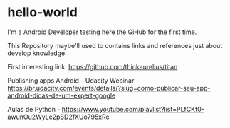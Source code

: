 # hello-world

I'm a Android Developer testing here the GiHub for the first time.

This Repository maybe'll used to contains links and references just about develop knowledge.

First interesting link: https://github.com/thinkaurelius/titan

Publishing apps Android - Udacity Webinar - https://br.udacity.com/events/details/?slug=como-publicar-seu-app-android-dicas-de-um-expert-google

Aulas de Python - https://www.youtube.com/playlist?list=PLfCKf0-awunOu2WyLe2pSD2fXUo795xRe
